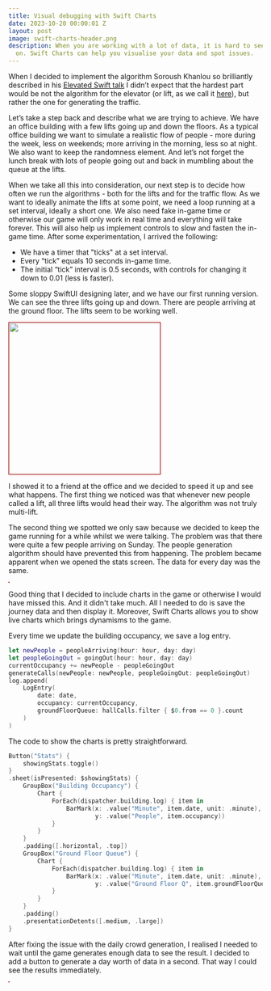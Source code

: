 ```yaml
---
title: Visual debugging with Swift Charts
date: 2023-10-20 00:00:01 Z
layout: post
image: swift-charts-header.png
description: When you are working with a lot of data, it is hard to see what is going
  on. Swift Charts can help you visualise your data and spot issues.
---
```


<span class="dropcap">W</span>hen I decided to implement the algorithm Soroush Khanlou so brilliantly described in his [Elevated Swift talk](https://www.youtube.com/watch?v=-v1huP4RBgI) I didn’t expect that the hardest part would be not the algorithm for the elevator (or lift, as we call it [here](https://en.wikipedia.org/wiki/United_Kingdom)), but rather the one for generating the traffic.

Let’s take a step back and describe what we are trying to achieve. We have an office building with a few lifts going up and down the floors. As a typical office building we want to simulate a realistic flow of people - more during the week, less on weekends; more arriving in the morning, less so at night. We also want to keep the randomness element. And let’s not forget the lunch break with lots of people going out and back in mumbling about the queue at the lifts.

When we take all this into consideration, our next step is to decide how often we run the algorithms - both for the lifts and for the traffic flow. As we want to ideally animate the lifts at some point, we need a loop running at a set interval, ideally a short one. We also need fake in-game time or otherwise our game will only work in real time and everything will take forever. This will also help us implement controls to slow and fasten the in-game time. After some experimentation, I arrived the following:
- We have a timer that "ticks" at a set interval.
- Every “tick” equals 10 seconds in-game time.
- The initial “tick” interval is 0.5 seconds, with controls for changing it down to 0.01 (less is faster).

Some sloppy SwiftUI designing later, and we have our first running version. We can see the three lifts going up and down. There are people arriving at the ground floor. The lifts seem to be working well.

<img src="{{ '/assets/img/lifts-moving.gif' | prepend: site.baseurl }}" style="width: 300px; border-width: 1px; border-color: #b20600; border-style: double;" alt="">

I showed it to a friend at the office and we decided to speed it up and see what happens. The first thing we noticed was that whenever new people called a lift, all three lifts would head their way. The algorithm was not truly multi-lift.

The second thing we spotted we only saw because we decided to keep the game running for a while whilst we were talking. The problem was that there were quite a few people arriving on Sunday. The people generation algorithm should have prevented this from happening. The problem became apparent when we opened the stats screen. The data for every day was the same.

<img src="{{ '/assets/img/swift-charts-header.png' | prepend: site.baseurl }}" style="border-width: 1px; border-color: #b20600; border-style: double;" alt="">

Good thing that I decided to include charts in the game or otherwise I would have missed this. And it didn't take much. All I needed to do is save the journey data and then display it. Moreover, Swift Charts allows you to show live charts which brings dynamisms to the game.

Every time we update the building occupancy, we save a log entry.

```swift
let newPeople = peopleArriving(hour: hour, day: day)
let peopleGoingOut = goingOut(hour: hour, day: day)
currentOccupancy += newPeople - peopleGoingOut
generateCalls(newPeople: newPeople, peopleGoingOut: peopleGoingOut)
log.append(
    LogEntry(
        date: date,
        occupancy: currentOccupancy,
        groundFloorQueue: hallCalls.filter { $0.from == 0 }.count
    )
)
```

The code to show the charts is pretty straightforward.
```swift
Button("Stats") {
    showingStats.toggle()
}
.sheet(isPresented: $showingStats) {
    GroupBox("Building Occupancy") {
        Chart {
            ForEach(dispatcher.building.log) { item in
                BarMark(x: .value("Minute", item.date, unit: .minute),
                        y: .value("People", item.occupancy))
            }
        }
    }
    .padding([.horizontal, .top])
    GroupBox("Ground Floor Queue") {
        Chart {
            ForEach(dispatcher.building.log) { item in
                BarMark(x: .value("Minute", item.date, unit: .minute),
                        y: .value("Ground Floor Q", item.groundFloorQueue))
            }
        }
    }
    .padding()
    .presentationDetents([.medium, .large])
}
```
After fixing the issue with the daily crowd generation, I realised I needed to wait until the game generates enough data to see the result. I decided to add a button to generate a day worth of data in a second. That way I could see the results immediately.

<img src="{{ '/assets/img/lift-stats-fixed.png' | prepend: site.baseurl }}" style="border-width: 1px; border-color: #b20600; border-style: double;" alt="">

